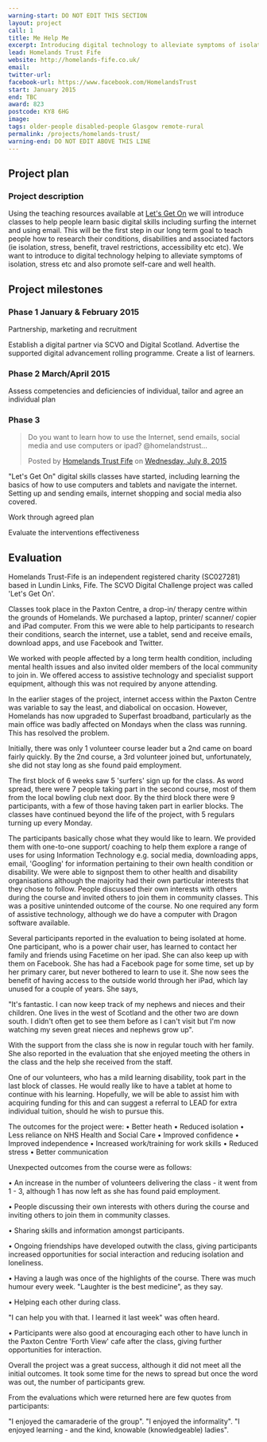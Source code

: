 ```yaml
---
warning-start: DO NOT EDIT THIS SECTION
layout: project
call: 1
title: Me Help Me
excerpt: Introducing digital technology to alleviate symptoms of isolation and stress and also promote self-care and good health
lead: Homelands Trust Fife
website: http://homelands-fife.co.uk/
email:
twitter-url:
facebook-url: https://www.facebook.com/HomelandsTrust
start: January 2015
end: TBC
award: 823
postcode: KY8 6HG
image:
tags: older-people disabled-people Glasgow remote-rural
permalink: /projects/homelands-trust/
warning-end: DO NOT EDIT ABOVE THIS LINE
---
```


## Project plan

### Project description

Using the teaching resources available at [Let's Get On](http://www.letsgeton.scot/help-others-get-online/) we will introduce classes to help people learn basic digital skills including surfing the internet and using email. This will be the first step in our long term goal to teach people how to research their conditions, disabilities and associated factors (ie isolation, stress, benefit, travel restrictions, accessibility etc etc). We want to introduce to digital technology helping to alleviate symptoms of isolation, stress etc and also promote self-care and well health.


## Project milestones

### Phase 1 January & February 2015

Partnership, marketing and recruitment

Establish a digital partner via SCVO and Digital Scotland. Advertise the supported digital advancement rolling programme. Create a list of learners.

### Phase 2 March/April 2015

Assess competencies and deficiencies of individual, tailor and agree an individual plan

### Phase 3

<div id="fb-root"></div><script>(function(d, s, id) {  var js, fjs = d.getElementsByTagName(s)[0];  if (d.getElementById(id)) return;  js = d.createElement(s); js.id = id;  js.src = "//connect.facebook.net/en_US/sdk.js#xfbml=1&version=v2.3";  fjs.parentNode.insertBefore(js, fjs);}(document, 'script', 'facebook-jssdk'));</script><div class="fb-post" data-href="https://www.facebook.com/HomelandsTrust/posts/897082917018573:0" data-width="500"><div class="fb-xfbml-parse-ignore"><blockquote cite="https://www.facebook.com/HomelandsTrust/posts/897082917018573:0"><p>Do you want to learn how to use the Internet, send emails, social media and use computers or ipad? &#064;homelandstrust...</p>Posted by <a href="https://www.facebook.com/HomelandsTrust">Homelands Trust Fife</a> on&nbsp;<a href="https://www.facebook.com/HomelandsTrust/posts/897082917018573:0">Wednesday, July 8, 2015</a></blockquote></div></div>

"Let's Get On" digital skills classes have started, including learning the basics of how to use computers and tablets and navigate the internet. Setting up and sending emails, internet shopping and social media also covered.

Work through agreed plan

Evaluate the interventions effectiveness


## Evaluation

Homelands Trust-Fife is an independent registered charity (SC027281) based in Lundin Links, Fife. The SCVO Digital Challenge project was called 'Let's Get On'.

Classes took place in the Paxton Centre, a drop-in/ therapy centre within the grounds of Homelands. We purchased a laptop, printer/ scanner/ copier and iPad computer. From this we were able to help participants to research their conditions, search the internet, use a tablet, send and receive emails, download apps, and use Facebook and Twitter.

We worked with people affected by a long term health condition, including mental health issues and also invited older members of the local community to join in. We offered access to assistive technology and specialist support equipment, although this was not required by anyone attending.

In the earlier stages of the project, internet access within the Paxton Centre was variable to say the least, and diabolical on occasion. However, Homelands has now upgraded to Superfast broadband, particularly as the main office was badly affected on Mondays when the class was running. This has resolved the problem.

Initially, there was only 1 volunteer course leader but a 2nd came on board fairly quickly. By the 2nd course, a 3rd volunteer joined but, unfortunately,  she did not stay long as she found paid employment.

The first block of 6 weeks saw 5 'surfers' sign up for the class. As word spread, there were 7 people taking part in the second course, most of them from the local bowling club next door. By the third block there were 9 participants, with a few of those having taken part in earlier blocks. The classes have continued beyond the life of the project, with 5 regulars turning up every Monday.

The participants basically chose what they would like to learn. We provided them with one-to-one support/ coaching to help them explore a range of uses for using Information Technology e.g. social media, downloading apps, email, 'Googling' for information pertaining to their own health condition or disability. We were able to signpost them to other health and disability organisations although the majority had their own particular interests that they chose to follow. People discussed their own interests with others during the course and invited others to join them in community classes. This was a positive unintended outcome of the course. No one required any form of assistive technology, although we do have a computer with Dragon software available.

Several participants reported in the evaluation to being isolated at home. One participant, who is a power chair user, has learned to contact her family and friends using Facetime on her ipad. She can also keep up with them on Facebook. She has had a Facebook page for some time, set up by her primary carer, but never bothered to learn to use it. She now sees the benefit of having access to the outside world through her iPad, which lay unused for a couple of years. She says,

"It's fantastic. I can now keep track of my nephews and nieces and their children. One lives in the west of Scotland and the other two are down south. I didn't often get to see them before as I can't visit but I'm now watching my seven great nieces and nephews grow up".

With the support from the class she is now in regular touch with her family. She also reported in the evaluation that she enjoyed meeting the others in the class and the help she received from the staff.

One of our volunteers, who has a mild learning disability, took part in the last block of classes. He would really like to have a tablet at home to continue with his learning. Hopefully, we will be able to assist him with acquiring funding for this and can suggest a referral to LEAD for extra individual tuition, should he wish to pursue this.

The outcomes for the project were:
•	Better heath
•	Reduced isolation
•	Less reliance on NHS Health and Social Care
•	Improved confidence
•	Improved independence
•	Increased work/training for work skills
•	Reduced stress
•	Better communication

Unexpected outcomes from the course were as follows:

•	An increase in the number of volunteers delivering the class - it went from 1 - 3, although 1 has now left as she has found paid employment.

•	People discussing their own interests with others during the course and inviting others to join them in community classes.

•	Sharing skills and information amongst participants.

•	Ongoing friendships have developed outwith the class, giving participants increased opportunities for social interaction and reducing isolation and loneliness.

•	Having a laugh was once of the highlights of the course. There was much humour every week. "Laughter is the best medicine", as they say.

•	Helping each other during class.

"I can help you with that. I learned it last week" was often heard.

•	Participants were also good at encouraging each other to have lunch in the Paxton Centre 'Forth View' cafe after the class, giving further opportunities for interaction.

Overall the project was a great success, although it did not meet all the initial outcomes. It took some time for the news to spread but once the word was out, the number of participants grew.

From the evaluations which were returned here are few quotes from participants:

"I enjoyed the camaraderie of the group".
"I enjoyed the informality".
"I enjoyed learning - and the kind, knowable (knowledgeable) ladies".

